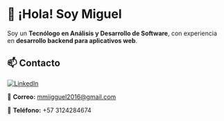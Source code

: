 # 👋 ¡Hola! Soy Miguel

Soy un **Tecnólogo en Análisis y Desarrollo de Software**, con experiencia en **desarrollo backend para aplicativos web**.

## 📫 Contacto

[![LinkedIn](https://img.shields.io/badge/LinkedIn-Perfil%20Profesional-blue?logo=linkedin&style=flat-square)](www.linkedin.com/in/miguel-rodriguez01)

📧 **Correo:** [mmiigguel2016@gmail.com](mmiigguel2016@gmail.com)

📱 **Teléfono:** +57 3124284674
<!--
**MiguelRodriguez-P/MiguelRodriguez-P** is a ✨ _special_ ✨ repository because its `README.md` (this file) appears on your GitHub profile.

Here are some ideas to get you started:

- 🔭 I’m currently working on ...
- 🌱 I’m currently learning ...
- 👯 I’m looking to collaborate on ...
- 🤔 I’m looking for help with ...
- 💬 Ask me about ...
- 📫 How to reach me: ...
- 😄 Pronouns: ...
- ⚡ Fun fact: ...
-->
